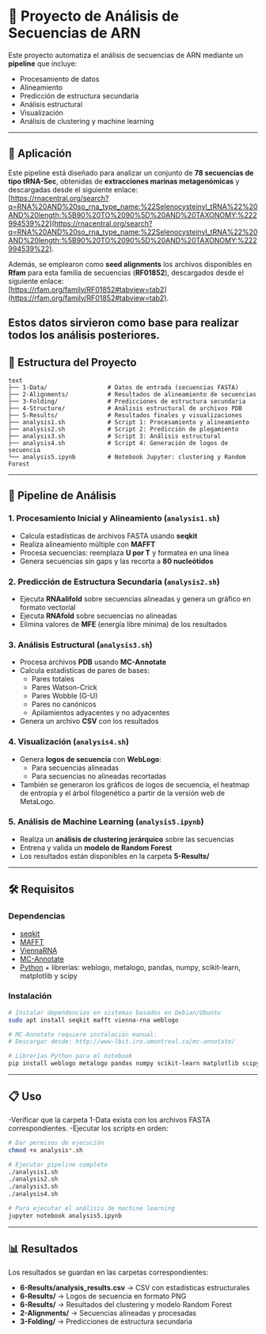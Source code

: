 # 🧬 Proyecto de Análisis de Secuencias de ARN

Este proyecto automatiza el análisis de secuencias de ARN mediante un **pipeline** que incluye:

- Procesamiento de datos
- Alineamiento
- Predicción de estructura secundaria
- Análisis estructural
- Visualización
- Análisis de clustering y machine learning

---

## 🔬 Aplicación

Este pipeline está diseñado para analizar un conjunto de **78 secuencias de tipo tRNA-Sec**, obtenidas de **extracciones marinas metagenómicas** y descargadas desde el siguiente enlace:  
[https://rnacentral.org/search?q=RNA%20AND%20so_rna_type_name:%22Selenocysteinyl_tRNA%22%20AND%20length:%5B90%20TO%2090%5D%20AND%20TAXONOMY:%222994539%22](https://rnacentral.org/search?q=RNA%20AND%20so_rna_type_name:%22Selenocysteinyl_tRNA%22%20AND%20length:%5B90%20TO%2090%5D%20AND%20TAXONOMY:%222994539%22).

Además, se emplearon como **seed alignments** los archivos disponibles en **Rfam** para esta familia de secuencias (**RF01852**), descargados desde el siguiente enlace:  
[https://rfam.org/family/RF01852#tabview=tab2](https://rfam.org/family/RF01852#tabview=tab2).

## Estos datos sirvieron como base para realizar todos los análisis posteriores.

## 📁 Estructura del Proyecto

```
text
├── 1-Data/                 # Datos de entrada (secuencias FASTA)
├── 2-Alignments/           # Resultados de alineamiento de secuencias
├── 3-Folding/              # Predicciones de estructura secundaria
├── 4-Structure/            # Análisis estructural de archivos PDB
├── 5-Results/              # Resultados finales y visualizaciones
├── analysis1.sh            # Script 1: Procesamiento y alineamiento
├── analysis2.sh            # Script 2: Predicción de plegamiento
├── analysis3.sh            # Script 3: Análisis estructural
├── analysis4.sh            # Script 4: Generación de logos de secuencia
└── analysis5.ipynb         # Notebook Jupyter: clustering y Random Forest
```

---

## 🚀 Pipeline de Análisis

### **1. Procesamiento Inicial y Alineamiento** (`analysis1.sh`)

- Calcula estadísticas de archivos FASTA usando **seqkit**
- Realiza alineamiento múltiple con **MAFFT**
- Procesa secuencias: reemplaza **U por T** y formatea en una línea
- Genera secuencias sin gaps y las recorta a **80 nucleótidos**

### **2. Predicción de Estructura Secundaria** (`analysis2.sh`)

- Ejecuta **RNAalifold** sobre secuencias alineadas y genera un gráfico en formato vectorial
- Ejecuta **RNAfold** sobre secuencias no alineadas
- Elimina valores de **MFE** (energía libre mínima) de los resultados

### **3. Análisis Estructural** (`analysis3.sh`)

- Procesa archivos **PDB** usando **MC-Annotate**
- Calcula estadísticas de pares de bases:
  - Pares totales
  - Pares Watson-Crick
  - Pares Wobble (G-U)
  - Pares no canónicos
  - Apilamientos adyacentes y no adyacentes
- Genera un archivo **CSV** con los resultados

### **4. Visualización** (`analysis4.sh`)

- Genera **logos de secuencia** con **WebLogo**:
  - Para secuencias alineadas
  - Para secuencias no alineadas recortadas
- También se generaron los gráficos de logos de secuencia, el heatmap de entropía y el árbol filogenético a partir de la versión web de MetaLogo.

### **5. Análisis de Machine Learning** (`analysis5.ipynb`)

- Realiza un **análisis de clustering jerárquico** sobre las secuencias
- Entrena y valida un **modelo de Random Forest**
- Los resultados están disponibles en la carpeta **5-Results/**

---

## 🛠️ Requisitos

### **Dependencias**

- [seqkit](https://bioinf.shenwei.me/seqkit/)
- [MAFFT](https://mafft.cbrc.jp/alignment/software/)
- [ViennaRNA](https://www.tbi.univie.ac.at/RNA/)
- [MC-Annotate](http://www-lbit.iro.umontreal.ca/mc-annotate/)
- [Python](https://www.python.org/) + librerías: weblogo, metalogo, pandas, numpy, scikit-learn, matplotlib y scipy

### **Instalación**

```bash
# Instalar dependencias en sistemas basados en Debian/Ubuntu
sudo apt install seqkit mafft vienna-rna weblogo

# MC-Annotate requiere instalación manual:
# Descargar desde: http://www-lbit.iro.umontreal.ca/mc-annotate/

# Librerías Python para el notebook
pip install weblogo metalogo pandas numpy scikit-learn matplotlib scipy
```

---

## 📋 Uso

-Verificar que la carpeta 1-Data exista con los archivos FASTA correspondientes.
-Ejecutar los scripts en orden:

```bash
# Dar permisos de ejecución
chmod +x analysis*.sh

# Ejecutar pipeline completo
./analysis1.sh
./analysis2.sh
./analysis3.sh
./analysis4.sh

# Para ejecutar el análisis de machine learning
jupyter notebook analysis5.ipynb
```

---

## 📊 Resultados

Los resultados se guardan en las carpetas correspondientes:

- **6-Results/analysis_results.csv** → CSV con estadísticas estructurales
- **6-Results/** → Logos de secuencia en formato PNG
- **6-Results/** → Resultados del clustering y modelo Random Forest
- **2-Alignments/** → Secuencias alineadas y procesadas
- **3-Folding/** → Predicciones de estructura secundaria
